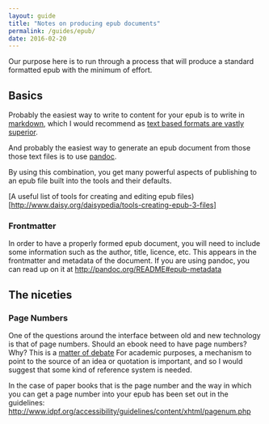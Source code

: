 ```yaml
---
layout: guide
title: "Notes on producing epub documents"
permalink: /guides/epub/
date: 2016-02-20
---
```

Our purpose here is to run through a process that will produce a standard
formatted epub with the minimum of effort.

## Basics ##

Probably the easiest way to write to content for your epub is to write in
[markdown](https://daringfireball.net/projects/markdown/), which I would
recommend as [text based formats are vastly superior](/guides/text/).

And probably the easiest way to generate an epub document from those those text
files is to use [pandoc](http://pandoc.org).

By using this combination, you get many powerful aspects of publishing to an epub file
built into the tools and their defaults.

[A useful list of tools for creating and editing epub
files)[http://www.daisy.org/daisypedia/tools-creating-epub-3-files]

### Frontmatter

In order to have a properly formed epub document, you will need to include some
information such as the author, title, licence, etc. This appears in the
frontmatter and metadata of the document. If you are using pandoc, you can read
up on it at <http://pandoc.org/README#epub-metadata>

## The niceties ##

### Page Numbers ###

One of the questions around the interface between old and new technology is that of page numbers. Should
an ebook need to have page numbers? Why? This is a [matter of debate](http://wiki.mobileread.com/wiki/Page_numbers)
For academic purposes, a mechanism to point to the source of an idea
or quotation is important, and so I would suggest that some kind of reference system is needed.

In the case of paper books that is the page number and the way in which you can get a page number into your epub
has been set out in the guidelines: http://www.idpf.org/accessibility/guidelines/content/xhtml/pagenum.php

